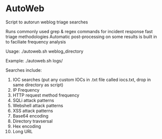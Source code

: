 # AutoWeb

Script to autorun weblog triage searches 

Runs commonly used grep & regex commands for incident response fast triage methodologies
Automatic post-processing on some results is built in to faciliate frequency analysis

Usage: ./autoweb.sh weblog_directory

Example: ./autoweb.sh logs/ 

Searches include:
  1. IOC searches (put any custom IOCs in .txt file called iocs.txt, drop in same directory as script)
  2. IP Frequency
  3. HTTP request method frequency
  4. SQLi attack patterns
  5. Webshell attack patterns
  6. XSS attack patterns
  7. Base64 encoding
  8. Directory travsersal
  9. Hex encoding
  10. Long URL
